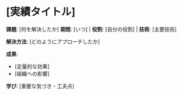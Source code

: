 # [実績タイトル]

**課題**: [何を解決したか]
**期間**: [いつ] | **役割**: [自分の役割] | **技術**: [主要技術]

**解決方法**: 
[どのようにアプローチしたか]

**成果**: 
- [定量的な効果]
- [組織への影響]

**学び**: [重要な気づき・工夫点]